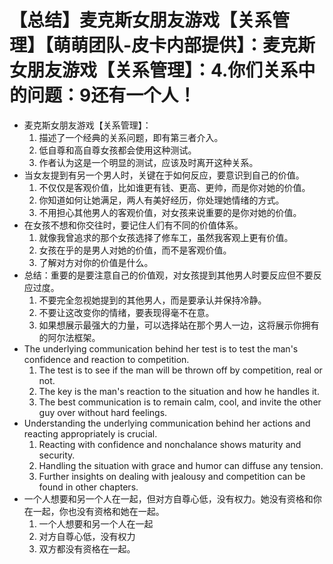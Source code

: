 # 【总结】麦克斯女朋友游戏【关系管理】【萌萌团队-皮卡内部提供】：麦克斯女朋友游戏【关系管理】：4.你们关系中的问题：9还有一个人！

-   麦克斯女朋友游戏【关系管理】：
    1.  描述了一个经典的关系问题，即有第三者介入。
    2.  低自尊和高自尊女孩都会使用这种测试。
    3.  作者认为这是一个明显的测试，应该及时离开这种关系。
-   当女友提到有另一个男人时，关键在于如何反应，要意识到自己的价值。
    1.  不仅仅是客观价值，比如谁更有钱、更高、更帅，而是你对她的价值。
    2.  你知道如何让她满足，两人有美好经历，你处理她情绪的方式。
    3.  不用担心其他男人的客观价值，对女孩来说重要的是你对她的价值。
-   在女孩不想和你交往时，要记住人们有不同的价值体系。
    1.  就像我曾追求的那个女孩选择了修车工，虽然我客观上更有价值。
    2.  女孩在乎的是男人对她的价值，而不是客观价值。
    3.  了解对方对你的价值是什么。
-   总结：重要的是要注意自己的价值观，对女孩提到其他男人时要反应但不要反应过度。
    1.  不要完全忽视她提到的其他男人，而是要承认并保持冷静。
    2.  不要让这改变你的情绪，要表现得毫不在意。
    3.  如果想展示最强大的力量，可以选择站在那个男人一边，这将展示你拥有的阿尔法框架。
-   The underlying communication behind her test is to test the man's confidence and reaction to competition.
    1.  The test is to see if the man will be thrown off by competition, real or not.
    2.  The key is the man's reaction to the situation and how he handles it.
    3.  The best communication is to remain calm, cool, and invite the other guy over without hard feelings.
-   Understanding the underlying communication behind her actions and reacting appropriately is crucial.
    1.  Reacting with confidence and nonchalance shows maturity and security.
    2.  Handling the situation with grace and humor can diffuse any tension.
    3.  Further insights on dealing with jealousy and competition can be found in other chapters.
-   一个人想要和另一个人在一起，但对方自尊心低，没有权力。她没有资格和你在一起，你也没有资格和她在一起。
    1.  一个人想要和另一个人在一起
    2.  对方自尊心低，没有权力
    3.  双方都没有资格在一起。